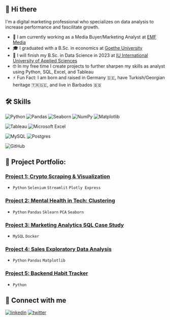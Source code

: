## 👋 Hi there 
I'm a digital marketing professional who specializes on data analysis to increase performance and fascilitate growth.

- 💼 I am currently working as a Media Buyer/Marketing Analyst at [EMF Media](https://emf.media)
- 🎓 I graduated with a B.Sc. in economics at [Goethe University](https://www.uni-frankfurt.de/35791335/Wirtschaftswissenschaften___br__Bachelor_of_Science)
- 🥅 I will finish my B.Sc. in Data Science in 2023 at [IU International University of Applied Sciences](https://www.iu.org/bachelor/data-science/)
- 🤓 In my free time I create projects to further sharpen my skills as analyst using Python, SQL, Excel, and Tableau
- ⚡️ Fun Fact: I am born and raised in Germany 🇩🇪, have Turkish/Georgian heritage 🇹🇷🇬🇪, and live in Barbados 🇧🇧

## 🛠 Skills
![Python](https://img.shields.io/badge/python-333333?style=for-the-badge&logo=python&logoColor=ffdd54)
![Pandas](https://img.shields.io/badge/pandas-%3333333.svg?style=for-the-badge&logo=pandas&logoColor=ffdd54)
![Seaborn](https://img.shields.io/badge/Seaborn-333333?style=for-the-badge&logo=Seaborn&logoColor=white)
![NumPy](https://img.shields.io/badge/numpy-%3333333.svg?style=for-the-badge&logo=numpy&logoColor=ffdd54)
![Matplotlib](https://img.shields.io/badge/Matplotlib-333333?style=for-the-badge&logo=Matplotlib&logoColor=white)

![Tableau](https://img.shields.io/badge/Tableau-217346?style=for-the-badge&logo=Tableau&logoColor=white)
![Microsoft Excel](https://img.shields.io/badge/Microsoft_Excel-217346?style=for-the-badge&logo=microsoft-excel&logoColor=white)

![MySQL](https://img.shields.io/badge/mysql-%23316192.svg?style=for-the-badge&logo=mysql&logoColor=white)
![Postgres](https://img.shields.io/badge/postgres-%23316192.svg?style=for-the-badge&logo=postgresql&logoColor=white)

![GitHub](https://img.shields.io/badge/github-%23121011.svg?style=for-the-badge&logo=github&logoColor=white)

## 🎒 Project Portfolio:

### [Project 1: Crypto Scraping & Visualization](https://github.com/mr-emreerturk/crypto_scraping_project)
- `Python` `Selenium` `Streamlit` `Plotly Express`

### [Project 2: Mental Health in Tech: Clustering](https://github.com/mr-emreerturk/Mental_Health_in_Tech-Clusterting)
  - `Python` `Pandas` `Sklearn` `PCA`  `Seaborn`

### [Project 3: Marketing Analytics SQL Case Study](https://github.com/mr-emreerturk/Marketing_Analytics_CaseStudy_SQL)
  - `MySQL` `Docker`

### [Project 4: Sales Exploratory Data Analysis](https://github.com/mr-emreerturk/data_analysis_projects/blob/update/SalesAnalysis/SalesAnalysis.ipynb)
  - `Python` `Pandas` `Matplotlib`

### [Project 5: Backend Habit Tracker](https://github.com/mr-emreerturk/Erturk-Emre_92115165_OOFPP_-Habits)
  - `Python`

## 🔗 Connect with me
[![linkedin](https://img.shields.io/badge/linkedin-0A66C2?style=for-the-badge&logo=linkedin&logoColor=white)](https://www.linkedin.com/in/mr-emre-erturk/)
[![twitter](https://img.shields.io/badge/twitter-1DA1F2?style=for-the-badge&logo=twitter&logoColor=white)](https://twitter.com/the_emre_erturk)
